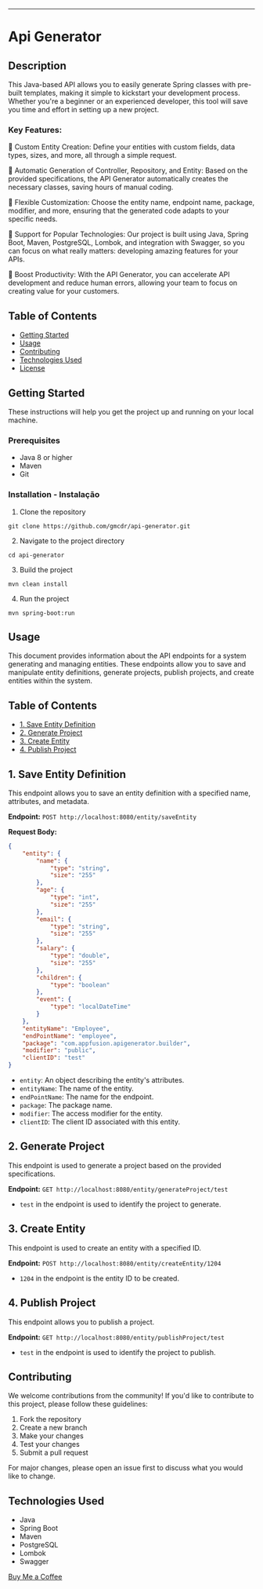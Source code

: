 
---

# Api Generator


## Description
 
This Java-based API allows you to easily generate Spring classes with pre-built templates, making it simple to kickstart your development process. Whether you're a beginner or an experienced developer, this tool will save you time and effort in setting up a new project.

### Key Features:
🔷 Custom Entity Creation: Define your entities with custom fields, data types, sizes, and more, all through a simple request.

🔷 Automatic Generation of Controller, Repository, and Entity: Based on the provided specifications, the API Generator automatically creates the necessary classes, saving hours of manual coding.

🔷 Flexible Customization: Choose the entity name, endpoint name, package, modifier, and more, ensuring that the generated code adapts to your specific needs.

🔷 Support for Popular Technologies: Our project is built using Java, Spring Boot, Maven, PostgreSQL, Lombok, and integration with Swagger, so you can focus on what really matters: developing amazing features for your APIs.

🔷 Boost Productivity: With the API Generator, you can accelerate API development and reduce human errors, allowing your team to focus on creating value for your customers.

## Table of Contents

- [Getting Started](#getting-started)
- [Usage](#usage)
- [Contributing](#contributing)
- [Technologies Used](#technologies-used)
- [License](#license)

## Getting Started 

These instructions will help you get the project up and running on your local machine.

### Prerequisites

- Java 8 or higher
- Maven
- Git 

### Installation - Instalação

1. Clone the repository

```shell
git clone https://github.com/gmcdr/api-generator.git
```

2. Navigate to the project directory

```shell
cd api-generator
```

3. Build the project

```shell
mvn clean install
```

4. Run the project 

```shell
mvn spring-boot:run
```

## Usage 

This document provides information about the API endpoints for a system generating and managing entities. These endpoints allow you to save and manipulate entity definitions, generate projects, publish projects, and create entities within the system.

## Table of Contents

- [1. Save Entity Definition](#1-save-entity-definition)
- [2. Generate Project](#2-generate-project)
- [3. Create Entity](#3-create-entity)
- [4. Publish Project](#4-publish-project)

## 1. Save Entity Definition

This endpoint allows you to save an entity definition with a specified name, attributes, and metadata.

**Endpoint:** `POST http://localhost:8080/entity/saveEntity`

**Request Body:**
```json
{
    "entity": {
        "name": {
            "type": "string",
            "size": "255"
        },
        "age": {
            "type": "int",
            "size": "255"
        },
        "email": {
            "type": "string",
            "size": "255"
        },
        "salary": {
            "type": "double",
            "size": "255"
        },
        "children": {
            "type": "boolean"
        },
        "event": {
            "type": "localDateTime"
        }
    },
    "entityName": "Employee",
    "endPointName": "employee",
    "package": "com.appfusion.apigenerator.builder",
    "modifier": "public",
    "clientID": "test"
}
```

- `entity`: An object describing the entity's attributes.
- `entityName`: The name of the entity.
- `endPointName`: The name for the endpoint.
- `package`: The package name.
- `modifier`: The access modifier for the entity.
- `clientID`: The client ID associated with this entity.

## 2. Generate Project

This endpoint is used to generate a project based on the provided specifications.

**Endpoint:** `GET http://localhost:8080/entity/generateProject/test`

- `test` in the endpoint is used to identify the project to generate.

## 3. Create Entity

This endpoint is used to create an entity with a specified ID.

**Endpoint:** `POST http://localhost:8080/entity/createEntity/1204`

- `1204` in the endpoint is the entity ID to be created.

## 4. Publish Project

This endpoint allows you to publish a project.

**Endpoint:** `GET http://localhost:8080/entity/publishProject/test`

- `test` in the endpoint is used to identify the project to publish.

## Contributing

We welcome contributions from the community! If you'd like to contribute to this project, please follow these guidelines:

1. Fork the repository
2. Create a new branch
3. Make your changes
4. Test your changes
5. Submit a pull request

For major changes, please open an issue first to discuss what you would like to change.

## Technologies Used

- Java
- Spring Boot
- Maven
- PostgreSQL
- Lombok
- Swagger

[Buy Me a Coffee](https://www.buymeacoffee.com/gabrielreib)

